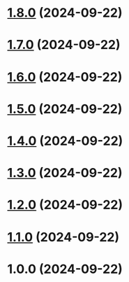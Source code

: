 # [1.8.0](https://github.com/amir-ben-shimol/ts-mock-api/compare/v1.7.0...v1.8.0) (2024-09-22)

# [1.7.0](https://github.com/amir-ben-shimol/ts-mock-api/compare/v1.6.0...v1.7.0) (2024-09-22)

# [1.6.0](https://github.com/amir-ben-shimol/ts-mock-api/compare/v1.5.0...v1.6.0) (2024-09-22)

# [1.5.0](https://github.com/amir-ben-shimol/ts-mock-api/compare/v1.4.0...v1.5.0) (2024-09-22)

# [1.4.0](https://github.com/amir-ben-shimol/ts-mock-api/compare/v1.3.0...v1.4.0) (2024-09-22)

# [1.3.0](https://github.com/amir-ben-shimol/ts-mock-api/compare/v1.2.0...v1.3.0) (2024-09-22)

# [1.2.0](https://github.com/amir-ben-shimol/ts-mock-api/compare/v1.1.0...v1.2.0) (2024-09-22)

# [1.1.0](https://github.com/amir-ben-shimol/ts-mock-api/compare/v1.0.0...v1.1.0) (2024-09-22)

# 1.0.0 (2024-09-22)
